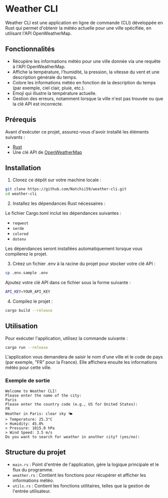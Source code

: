 # Weather CLI

Weather CLI est une application en ligne de commande (CLI) développée en Rust qui permet d'obtenir la météo actuelle pour une ville spécifiée, en utilisant l'API OpenWeatherMap.

## Fonctionnalités

- Récupère les informations météo pour une ville donnée via une requête à l'API OpenWeatherMap.
- Affiche la température, l'humidité, la pression, la vitesse du vent et une description générale du temps.
- Colore les informations météo en fonction de la description du temps (par exemple, ciel clair, pluie, etc.).
- Emoji qui illustre la température actuelle.
- Gestion des erreurs, notamment lorsque la ville n'est pas trouvée ou que la clé API est incorrecte.

## Prérequis

Avant d'exécuter ce projet, assurez-vous d'avoir installé les éléments suivants :

- [Rust](https://www.rust-lang.org/tools/install)
- Une clé API de [OpenWeatherMap](https://home.openweathermap.org/users/sign_up)

## Installation

1. Clonez ce dépôt sur votre machine locale :

```bash
git clone https://github.com/Natchii59/weather-cli.git
cd weather-cli
```

2. Installez les dépendances Rust nécessaires :

Le fichier Cargo.toml inclut les dépendances suivantes :

- `reqwest`
- `serde`
- `colored`
- `dotenv`

Les dépendances seront installées automatiquement lorsque vous compilerez le projet.

3. Créez un fichier .env à la racine du projet pour stocker votre clé API :

```bash
cp .env.sample .env
```

Ajoutez votre clé API dans ce fichier sous la forme suivante :

```bash
API_KEY=YOUR_API_KEY
```

4. Compilez le projet :

```bash
cargo build --release
```

## Utilisation

Pour exécuter l'application, utilisez la commande suivante :

```bash
cargo run --release
```

L'application vous demandera de saisir le nom d'une ville et le code de pays (par exemple, "FR" pour la France). Elle affichera ensuite les informations météo pour cette ville.

### Exemple de sortie

```
Welcome to Weather CLI!
Please enter the name of the city:
Paris
Please enter the country code (e.g., US for United States):
FR
Weather in Paris: clear sky 🌤️
> Temperature: 25.3°C
> Humidity: 45.0%
> Pressure: 1015.0 hPa
> Wind Speed: 3.5 m/s
Do you want to search for weather in another city? (yes/no):
```

## Structure du projet

- `main.rs` : Point d'entrée de l'application, gère la logique principale et le flux du programme.
- `weather.rs` : Contient les fonctions pour récupérer et afficher les informations météo.
- `utils.rs` : Contient les fonctions utilitaires, telles que la gestion de l'entrée utilisateur.
